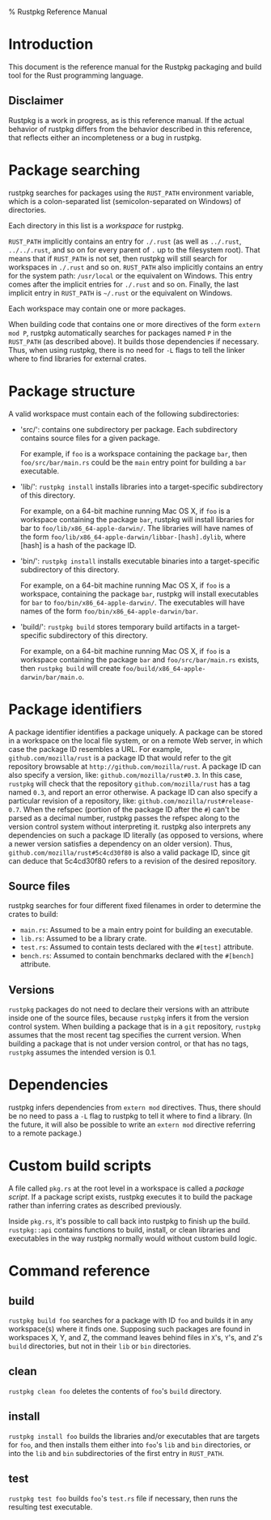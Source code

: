 % Rustpkg Reference Manual

# Introduction

This document is the reference manual for the Rustpkg packaging and build tool for the Rust programming language.

## Disclaimer

Rustpkg is a work in progress, as is this reference manual.
If the actual behavior of rustpkg differs from the behavior described in this reference,
that reflects either an incompleteness or a bug in rustpkg.

# Package searching

rustpkg searches for packages using the `RUST_PATH` environment variable,
which is a colon-separated list (semicolon-separated on Windows) of directories.

Each directory in this list is a *workspace* for rustpkg.

`RUST_PATH` implicitly contains an entry for `./.rust` (as well as
`../.rust`, `../../.rust`,
and so on for every parent of `.` up to the filesystem root).
That means that if `RUST_PATH` is not set,
then rustpkg will still search for workspaces in `./.rust` and so on.
`RUST_PATH` also implicitly contains an entry for the system path:
`/usr/local` or the equivalent on Windows.
This entry comes after the implicit entries for `./.rust` and so on.
Finally, the last implicit entry in `RUST_PATH` is `~/.rust`
or the equivalent on Windows.

Each workspace may contain one or more packages.

When building code that contains one or more directives of the form `extern mod P`,
rustpkg automatically searches for packages named `P` in the `RUST_PATH` (as described above).
It builds those dependencies if necessary.
Thus, when using rustpkg,
there is no need for `-L` flags to tell the linker where to find libraries for external crates.

# Package structure

A valid workspace must contain each of the following subdirectories:

* 'src/': contains one subdirectory per package. Each subdirectory contains source files for a given package.

     For example, if `foo` is a workspace containing the package `bar`,
     then `foo/src/bar/main.rs` could be the `main` entry point for
     building a `bar` executable.
* 'lib/': `rustpkg install` installs libraries into a target-specific subdirectory of this directory.

     For example, on a 64-bit machine running Mac OS X,
     if `foo` is a workspace containing the package `bar`,
     rustpkg will install libraries for bar to `foo/lib/x86_64-apple-darwin/`.
     The libraries will have names of the form `foo/lib/x86_64-apple-darwin/libbar-[hash].dylib`,
     where [hash] is a hash of the package ID.
* 'bin/': `rustpkg install` installs executable binaries into a target-specific subdirectory of this directory.

     For example, on a 64-bit machine running Mac OS X,
     if `foo` is a workspace, containing the package `bar`,
     rustpkg will install executables for `bar` to
     `foo/bin/x86_64-apple-darwin/`.
     The executables will have names of the form `foo/bin/x86_64-apple-darwin/bar`.
* 'build/': `rustpkg build` stores temporary build artifacts in a target-specific subdirectory of this directory.

     For example, on a 64-bit machine running Mac OS X,
     if `foo` is a workspace containing the package `bar` and `foo/src/bar/main.rs` exists,
     then `rustpkg build` will create `foo/build/x86_64-apple-darwin/bar/main.o`.

# Package identifiers

A package identifier identifies a package uniquely.
A package can be stored in a workspace on the local file system,
or on a remote Web server, in which case the package ID resembles a URL.
For example, `github.com/mozilla/rust` is a package ID
that would refer to the git repository browsable at `http://github.com/mozilla/rust`.
A package ID can also specify a version, like:
`github.com/mozilla/rust#0.3`.
In this case, `rustpkg` will check that the repository `github.com/mozilla/rust` has a tag named `0.3`,
and report an error otherwise.
A package ID can also specify a particular revision of a repository, like:
`github.com/mozilla/rust#release-0.7`.
When the refspec (portion of the package ID after the `#`) can't be parsed as a decimal number,
rustpkg passes the refspec along to the version control system without interpreting it.
rustpkg also interprets any dependencies on such a package ID literally
(as opposed to versions, where a newer version satisfies a dependency on an older version).
Thus, `github.com/mozilla/rust#5c4cd30f80` is also a valid package ID,
since git can deduce that 5c4cd30f80 refers to a revision of the desired repository.

## Source files

rustpkg searches for four different fixed filenames in order to determine the crates to build:

* `main.rs`: Assumed to be a main entry point for building an executable.
* `lib.rs`: Assumed to be a library crate.
* `test.rs`: Assumed to contain tests declared with the `#[test]` attribute.
* `bench.rs`: Assumed to contain benchmarks declared with the `#[bench]` attribute.

## Versions

`rustpkg` packages do not need to declare their versions with an attribute inside one of the source files,
because `rustpkg` infers it from the version control system.
When building a package that is in a `git` repository,
`rustpkg` assumes that the most recent tag specifies the current version.
When building a package that is not under version control,
or that has no tags, `rustpkg` assumes the intended version is 0.1.

# Dependencies

rustpkg infers dependencies from `extern mod` directives.
Thus, there should be no need to pass a `-L` flag to rustpkg to tell it where to find a library.
(In the future, it will also be possible to write an `extern mod` directive referring to a remote package.)

# Custom build scripts

A file called `pkg.rs` at the root level in a workspace is called a *package script*.
If a package script exists, rustpkg executes it to build the package
rather than inferring crates as described previously.

Inside `pkg.rs`, it's possible to call back into rustpkg to finish up the build.
`rustpkg::api` contains functions to build, install, or clean libraries and executables
in the way rustpkg normally would without custom build logic.

# Command reference

## build

`rustpkg build foo` searches for a package with ID `foo`
and builds it in any workspace(s) where it finds one.
Supposing such packages are found in workspaces X, Y, and Z,
the command leaves behind files in `X`'s, `Y`'s, and `Z`'s `build` directories,
but not in their `lib` or `bin` directories.

## clean

`rustpkg clean foo` deletes the contents of `foo`'s `build` directory.

## install

`rustpkg install foo` builds the libraries and/or executables that are targets for `foo`,
and then installs them either into `foo`'s `lib` and `bin` directories,
or into the `lib` and `bin` subdirectories of the first entry in `RUST_PATH`.

## test

`rustpkg test foo` builds `foo`'s `test.rs` file if necessary,
then runs the resulting test executable.
